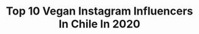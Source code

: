 ---
title: Top 10 Vegan Instagram Influencers In Chile In 2020
description: >-
  Find top vegan Instagram influencers in Chile in 2020. Most popular hashtags: #vegan #santiago #infinity #couplegoals.
platform: Instagram
profiles:
  - username: "yoga_nicoletta"
    fullname: >-
      Nicole Arpoulet
    location: "Chile"
    followers: 48345
    engagement: 649
    commentsToLikes: 0.034301
    id: ck137r3ldcyks0i19dq7ufwtt
    verified: false
    hashtags: "#trusted, #letgo, #expansion, #moon"
  - username: "basmanicx"
    fullname: >-
      𝕬𝖓𝖓𝖆 𝕭𝖆𝖑𝖒𝖆𝖓𝖎𝖈𝖆 🌹
    location: "Chile"
    followers: 27463
    engagement: 737
    commentsToLikes: 0.023922
    id: ck14ld1ovu2340i19wzc6pgep
    verified: false
    hashtags: "#apocalypsenownow, #bckstg, #melissasatchelcambridge, #melissachile"
  - username: "palomasurf"
    fullname: >-
      ➰Paloma Santos➰
    location: "Chile"
    followers: 16358
    engagement: 814
    commentsToLikes: 0.031140
    id: ck5hjnd1fgxhn0i110jmvpkne
    verified: false
    hashtags: "#ecofriendly, #painting, #hapinness, #style"
  - username: "fiseacosplay"
    fullname: >-
      Fisea cosplay
    location: "Chile"
    followers: 30498
    engagement: 532
    commentsToLikes: 0.026658
    id: ckaovu0df65t10i78ibmb5q8a
    verified: false
    hashtags: "#gamergirl, #dbs, #dragonballfighterz, #horror"
  - username: "lunarodriguezespinoza"
    fullname: >-
      LUNA 🌙
    location: "Chile"
    followers: 53696
    engagement: 1521
    commentsToLikes: 0.008667
    id: ck0vw0eibrjnh0i19kuuwf4ew
    verified: false
    hashtags: "#nyxlingerie, #barriorepublica, #lunimon, #bariloche2020"
  - username: "simonettifiorella"
    fullname: >-
      Simona Quintana Silva
    location: "Chile"
    followers: 40776
    engagement: 627
    commentsToLikes: 0.021475
    id: ck5c4dkhu14jc0i114t9xfbti
    verified: false
    hashtags: "#santiago, #nature, #terukinharules, #restart"
  - username: "dantonbriceno21"
    fullname: >-
      Danton Briceño
    location: "Chile"
    followers: 5595
    engagement: 902
    commentsToLikes: 0.017788
    id: ck5zkpdtajwrb0i143znmz73x
    verified: false
    hashtags: "#frenchbulldog, #comidavegana, #menstyle, #house"
  - username: "antoyanezl"
    fullname: >-
      Anto Yáñez Lasalvia
    location: "Chile"
    followers: 4738
    engagement: 1098
    commentsToLikes: 0.067763
    id: ck0w1c1asilbj0i19ir9xta0e
    verified: false
    hashtags: "#veganpower, #veganathlete, #ripcurlpro, #chiledespierto"
  - username: "recetasdejavi"
    fullname: >-
      Javi - Plant Based Chef
    location: "Chile"
    followers: 69538
    engagement: 236
    commentsToLikes: 0.107748
    id: ck5hogrpnpjbn0i11j5wflf3b
    verified: false
    hashtags: "#plantbasedchef, #cervezaorganica, #muffins, #babaganoush"
  - username: "natacha.333"
    fullname: >-
      humalien 👽✨
    location: "Chile"
    followers: 6310
    engagement: 794
    commentsToLikes: 0.059541
    id: ck5hs6dasw2fy0i11r10bdo1l
    verified: false
    hashtags: "#pacoasesino, #ndombolodance, #mononoke, #naija"
---